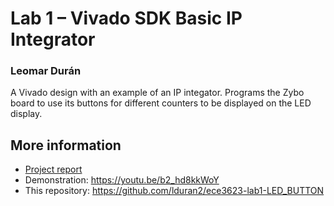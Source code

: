 # Lab 1 – Vivado SDK Basic IP Integrator
### Leomar Durán

A Vivado design with an example of an IP integator. Programs the Zybo board to use its buttons for different counters to be displayed on the LED display. 

## More information
* [Project report](https://github.com/lduran2/ece3623-lab1-LED_BUTTON/blob/master/ECE_3623_Lab_1_Vivado_SDK_Basic_IP_Integrator.pdf)
* Demonstration: https://youtu.be/b2_hd8kkWoY
* This repository: https://github.com/lduran2/ece3623-lab1-LED_BUTTON
